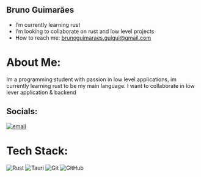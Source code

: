## Bruno Guimarães</br>

- I’m currently learning rust</br>
- I’m looking to collaborate on rust and low level projects</br>
- How to reach me: brunoguimaraes.guigui@gmail.com</br>

# About Me:
Im a programming student with passion in low level applications, im currently learning rust to be my main language. I want to collaborate in low lever application & backend


## Socials:
[![email](https://img.shields.io/badge/Email-D14836?logo=gmail&logoColor=white)](mailto:brunoguimars@outlook.com) 

# Tech Stack:
![Rust](https://img.shields.io/badge/rust-%23000000.svg?style=for-the-badge&logo=rust&logoColor=white) ![Tauri](https://img.shields.io/badge/tauri-%2324C8DB.svg?style=for-the-badge&logo=tauri&logoColor=%23FFFFFF) ![Git](https://img.shields.io/badge/git-%23F05033.svg?style=for-the-badge&logo=git&logoColor=white) ![GitHub](https://img.shields.io/badge/github-%23121011.svg?style=for-the-badge&logo=github&logoColor=white)

